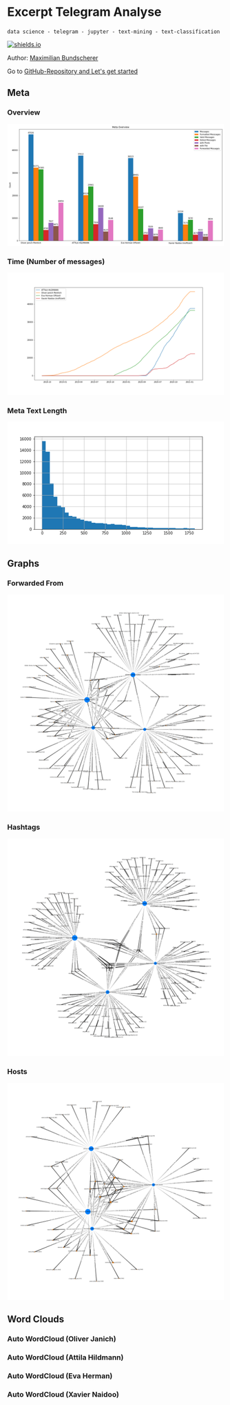 
# Excerpt Telegram Analyse

``data science - telegram - jupyter - text-mining - text-classification``

[![shields.io](https://img.shields.io/badge/license-Apache2-blue.svg)](http://www.apache.org/licenses/LICENSE-2.0.txt)

Author: [Maximilian Bundscherer](https://bundscherer-online.de)

Go to [GitHub-Repository and Let's get started](https://github.com/maxbundscherer/telegram-analysis)

## Meta

### Overview

[<img src="https://raw.githubusercontent.com/maxbundscherer/telegram-analysis/master/notebooks/output/meta-overview.png">](https://raw.githubusercontent.com/maxbundscherer/telegram-analysis/master/notebooks/output/meta-overview.png)

### Time (Number of messages)

[<img src="https://raw.githubusercontent.com/maxbundscherer/telegram-analysis/master/notebooks/output/time-plot.png">](https://raw.githubusercontent.com/maxbundscherer/telegram-analysis/master/notebooks/output/time-plot.png)

### Meta Text Length

[<img src="https://raw.githubusercontent.com/maxbundscherer/telegram-analysis/master/notebooks/output/meta-text-length-hist.png">](https://raw.githubusercontent.com/maxbundscherer/telegram-analysis/master/notebooks/output/meta-text-length-hist.png)

## Graphs

### Forwarded From

[<img src="https://raw.githubusercontent.com/maxbundscherer/telegram-analysis/master/notebooks/output/social-graph-forwarded-from.png">](https://raw.githubusercontent.com/maxbundscherer/telegram-analysis/master/notebooks/output/social-graph-forwarded-from.png)

### Hashtags

[<img src="https://raw.githubusercontent.com/maxbundscherer/telegram-analysis/master/notebooks/output/social-graph-hashtag.png">](https://raw.githubusercontent.com/maxbundscherer/telegram-analysis/master/notebooks/output/social-graph-hashtag.png)

### Hosts

[<img src="https://raw.githubusercontent.com/maxbundscherer/telegram-analysis/master/notebooks/output/social-graph-host.png">](https://raw.githubusercontent.com/maxbundscherer/telegram-analysis/master/notebooks/output/social-graph-host.png)

## Word Clouds
<!-- Slider -->
<link rel="stylesheet" type="text/css" href="https://cdn.jsdelivr.net/npm/slick-carousel@1.8.1/slick/slick.css"/>
<script type="text/javascript" src="https://code.jquery.com/jquery-1.11.0.min.js"></script>
<script type="text/javascript" src="https://code.jquery.com/jquery-migrate-1.2.1.min.js"></script>
<script src="https://cdnjs.cloudflare.com/ajax/libs/slick-carousel/1.8.1/slick.min.js"></script>

<!-- CSV -->
<script src="https://cdnjs.cloudflare.com/ajax/libs/jquery-csv/0.71/jquery.csv-0.71.min.js"></script>

<!-- Slider Gen -->
<script>
        
    function generateSlider (data, selectorLabel) {
        retContent = ""
        for (var i = 0; i < data.length; i++) {
            filePath =  data[i][0];
            fileLabel = data[i][1];
            
            prefixPath = "https://raw.githubusercontent.com/maxbundscherer/telegram-analysis/master/notebooks/output/"
            filePath = prefixPath + encodeURI(filePath)
    
            retContent = retContent + " <div><br /><label>" + fileLabel + "</label><img src='" + filePath + "'><br /></div>"
    
        }
        $("#" + selectorLabel).html(retContent)
        $('#' + selectorLabel).slick({
          autoplay: true,
          autoplaySpeed: 3000,
        });
    }
    
    </script>

### Auto WordCloud (Oliver Janich)
<!-- Sliders -->
<div id="slider-oliver-janich"></div>
<script>
$.ajax({
          type: "GET",  
          url: "https://raw.githubusercontent.com/maxbundscherer/telegram-analysis/master/notebooks/cache/auto-wordcloud-oliver-janich.csv",
          dataType: "text",       
          success: function(response)  
          {
            data = $.csv.toArrays(response);
            generateSlider(data, "slider-oliver-janich");
          }   
        });
</script>

### Auto WordCloud (Attila Hildmann)
<!-- Sliders -->
<div id="slider-attila-hildmann"></div>
<script>
$.ajax({
          type: "GET",  
          url: "https://raw.githubusercontent.com/maxbundscherer/telegram-analysis/master/notebooks/cache/auto-wordcloud-attila-hildmann.csv",
          dataType: "text",       
          success: function(response)  
          {
            data = $.csv.toArrays(response);
            generateSlider(data, "slider-attila-hildmann");
          }   
        });
</script>

### Auto WordCloud (Eva Herman)
<!-- Sliders -->
<div id="slider-eva-herman"></div>
<script>
$.ajax({
          type: "GET",  
          url: "https://raw.githubusercontent.com/maxbundscherer/telegram-analysis/master/notebooks/cache/auto-wordcloud-eva-herman.csv",
          dataType: "text",       
          success: function(response)  
          {
            data = $.csv.toArrays(response);
            generateSlider(data, "slider-eva-herman");
          }   
        });
</script>

### Auto WordCloud (Xavier Naidoo)
<!-- Sliders -->
<div id="slider-xavier-naidoo"></div>
<script>
$.ajax({
          type: "GET",  
          url: "https://raw.githubusercontent.com/maxbundscherer/telegram-analysis/master/notebooks/cache/auto-wordcloud-xavier-naidoo.csv",
          dataType: "text",       
          success: function(response)  
          {
            data = $.csv.toArrays(response);
            generateSlider(data, "slider-xavier-naidoo");
          }   
        });
</script>

